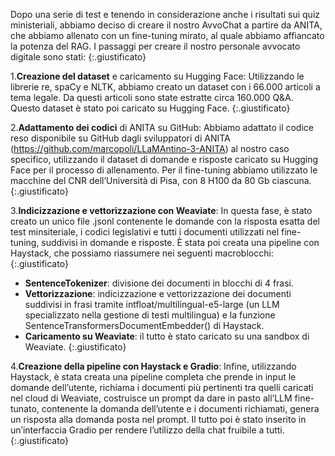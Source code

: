 Dopo una serie di test e tenendo in considerazione anche i risultati sui quiz ministeriali, abbiamo deciso di creare il nostro AvvoChat a partire da ANITA, che abbiamo allenato con un fine-tuning mirato, al quale abbiamo affiancato la potenza del RAG. I passaggi per creare il nostro personale avvocato digitale sono stati:
{:.giustificato}

1.**Creazione del dataset** e caricamento su Hugging Face: Utilizzando le librerie re, spaCy e NLTK, abbiamo creato un dataset con i 66.000 articoli a tema legale. Da questi articoli sono state estratte circa 160.000 Q&A. Questo dataset è stato poi caricato su Hugging Face.
{:.giustificato}

2.**Adattamento dei codici** di ANITA su GitHub: Abbiamo adattato il codice reso disponibile su GitHub dagli sviluppatori di ANITA (https://github.com/marcopoli/LLaMAntino-3-ANITA) al nostro caso specifico, utilizzando il dataset di domande e risposte caricato su Hugging Face per il processo di allenamento. Per il fine-tuning abbiamo utilizzato le macchine del CNR dell’Università di Pisa, con 8 H100 da 80 Gb ciascuna.
{:.giustificato}

3.**Indicizzazione e vettorizzazione con Weaviate**: In questa fase, è stato creato un unico file .jsonl contenente le domande con la risposta esatta del test minsiteriale, i codici legislativi e tutti i documenti utilizzati nel fine-tuning, suddivisi in domande e risposte. È stata poi creata una pipeline con Haystack, che possiamo riassumere nei seguenti macroblocchi:
{:.giustificato}

-	**SentenceTokenizer**: divisione dei documenti in blocchi di 4 frasi.
-	**Vettorizzazione**: indicizzazione e vettorizzazione dei documenti suddivisi in frasi tramite intfloat/multilingual-e5-large (un LLM specializzato nella gestione di testi multilingua) e la funzione SentenceTransformersDocumentEmbedder() di Haystack.
-	**Caricamento su Weaviate**: il tutto è stato caricato su una sandbox di Weaviate.
{:.giustificato}

4.**Creazione della pipeline con Haystack e Gradio**: Infine, utilizzando Haystack, è stata creata una pipeline completa che prende in input le domande dell’utente, richiama i documenti più pertinenti tra quelli caricati nel cloud di Weaviate, costruisce un prompt da dare in pasto all’LLM fine-tunato, contenente la domanda dell’utente e i documenti richiamati, genera un risposta alla domanda posta nel prompt. Il tutto poi è stato inserito in un’interfaccia Gradio per rendere l’utilizzo della chat fruibile a tutti.
{:.giustificato}
